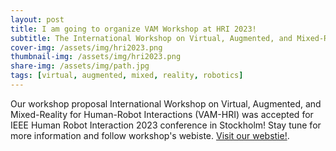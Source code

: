 ```yaml
---
layout: post
title: I am going to organize VAM Workshop at HRI 2023!  
subtitle: The International Workshop on Virtual, Augmented, and Mixed-Reality for HRI.
cover-img: /assets/img/hri2023.png
thumbnail-img: /assets/img/hri2023.png
share-img: /assets/img/path.jpg
tags: [virtual, augmented, mixed, reality, robotics]
---
```


Our workshop proposal International Workshop on Virtual, Augmented, and Mixed-Reality for Human-Robot Interactions (VAM-HRI) was accepted for IEEE Human Robot Interaction 2023 conference in Stockholm! Stay tune for more information and follow workshop's webiste. [Visit our webstie!](https://vam-hri.github.io/).
